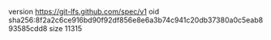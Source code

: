 version https://git-lfs.github.com/spec/v1
oid sha256:8f2a2c6ce916bd90f92df856e8e6a3b74c941c20db37380a0c5eab893585cdd8
size 11315
